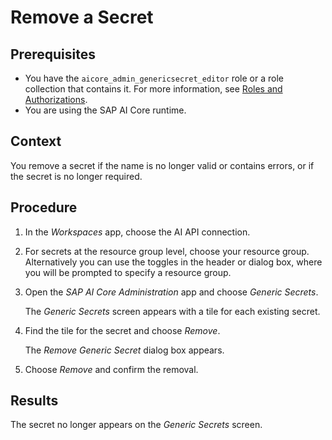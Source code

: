 <!-- loioea8eecfbbc764b5aa77cdcc86b73c7b4 -->

# Remove a Secret



<a name="loioea8eecfbbc764b5aa77cdcc86b73c7b4__prereq_zzz_kmx_rxb"/>

## Prerequisites

-   You have the `aicore_admin_genericsecret_editor` role or a role collection that contains it. For more information, see [Roles and Authorizations](https://help.sap.com/docs/ai-launchpad/sap-ai-launchpad/roles-and-authorizations).
-   You are using the SAP AI Core runtime.



<a name="loioea8eecfbbc764b5aa77cdcc86b73c7b4__context_gmb_mmx_rxb"/>

## Context

You remove a secret if the name is no longer valid or contains errors, or if the secret is no longer required.



<a name="loioea8eecfbbc764b5aa77cdcc86b73c7b4__steps_ojm_mmx_rxb"/>

## Procedure

1.  In the *Workspaces* app, choose the AI API connection.

2.  For secrets at the resource group level, choose your resource group. Alternatively you can use the toggles in the header or dialog box, where you will be prompted to specify a resource group.

3.  Open the *SAP AI Core Administration* app and choose *Generic Secrets*.

    The *Generic Secrets* screen appears with a tile for each existing secret.

4.  Find the tile for the secret and choose *Remove*.

    The *Remove Generic Secret* dialog box appears.

5.  Choose *Remove* and confirm the removal.




<a name="loioea8eecfbbc764b5aa77cdcc86b73c7b4__result_r5b_nmx_rxb"/>

## Results

The secret no longer appears on the *Generic Secrets* screen.

